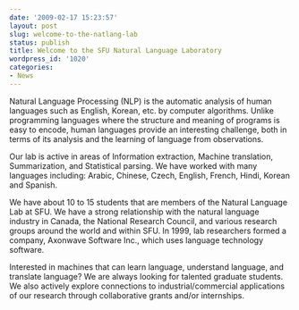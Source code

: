 ```yaml
---
date: '2009-02-17 15:23:57'
layout: post
slug: welcome-to-the-natlang-lab
status: publish
title: Welcome to the SFU Natural Language Laboratory
wordpress_id: '1020'
categories:
- News
---
```


		

Natural Language Processing (NLP) is the automatic analysis of human languages such as English, Korean, etc. by computer algorithms. Unlike programming languages where the structure and meaning of programs is easy to encode, human languages provide an interesting challenge, both in terms of its analysis and the learning of language from observations.
		


		

Our lab is active in areas of Information extraction, Machine translation, Summarization, and Statistical parsing. We have worked with many languages including: Arabic, Chinese, Czech, English, French, Hindi, Korean and Spanish.
		


		

We have about 10 to 15 students that are members of the Natural Language Lab at SFU. We have a strong relationship with the natural language industry in Canada, the National Research Council, and various research groups around the world and within SFU. In 1999, lab researchers formed a company, Axonwave Software Inc., which uses language technology software.
		


		

Interested in machines that can learn language, understand language, and translate language?  We are always looking for talented graduate students. We also actively explore connections to industrial/commercial applications of our research through collaborative grants and/or internships.
		
